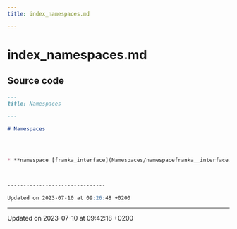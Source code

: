 ```yaml
---
title: index_namespaces.md

---
```


# index_namespaces.md






## Source code

```markdown
---
title: Namespaces

---

# Namespaces




* **namespace [franka_interface](Namespaces/namespacefranka__interface.md)** 



-------------------------------

Updated on 2023-07-10 at 09:26:48 +0200
```


-------------------------------

Updated on 2023-07-10 at 09:42:18 +0200
